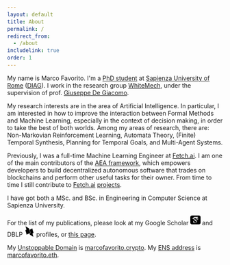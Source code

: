 ```yaml
---
layout: default 
title: About
permalink: /
redirect_from:
  - /about
includelink: true
order: 1
---
```


My name is Marco Favorito. 
I'm a [PhD student](https://www.dis.uniroma1.it/en/users/marco%20favorito) 
at [Sapienza University of Rome](https://www.uniroma1.it/en/pagina-strutturale/home)
([DIAG](https://www.dis.uniroma1.it/en)).
I work in the research group [WhiteMech](https://whitemech.github.io/),
under the supervision of prof. [Giuseppe De Giacomo](https://www.diag.uniroma1.it/~degiacom/).

My research interests are in the area of Artificial Intelligence. 
In particular, I am interested in how to improve the interaction between
Formal Methods and Machine Learning, especially in the context of
decision making, in order to take the best of both worlds.
Among my areas of research, there are: Non-Markovian Reinforcement Learning,
Automata Theory, (Finite) Temporal Synthesis, Planning for Temporal Goals, 
and Multi-Agent Systems.

Previously, I was a full-time Machine Learning Engineer at [Fetch.ai](https://fetch.ai/).
I am one of the main contributors of the [AEA framework](https://github.com/fetchai/agents-aea/),
which empowers developers to build decentralized autonomous software
that trades on blockchains and perform other useful tasks for their owner.
From time to time I still contribute to [Fetch.ai](https://fetch.ai/) [projects](https://github.com/fetchai/).

I have got both a MSc. and BSc. in Engineering in Computer Science at Sapienza University.

For the list of my publications, please look at my Google Scholar <a href="https://scholar.google.it/citations?user=tJhhDGEAAAAJ"><img width="24" height="24" src="/assets/img/icons/scholar.svg"></a>
and DBLP <a href="https://dblp.uni-trier.de/pers/hd/f/Favorito:Marco"><img width="24" height="24" src="/assets/img/icons/dblp.png"></a> profiles, or [this page](./papers).

My [Unstoppable Domain](https://unstoppabledomains.com/) is [marcofavorito.crypto](https://marcofavorito.crypto).
My [ENS address](https://app.ens.domains/) is [marcofavorito.eth](https://marcofavorito.eth).


